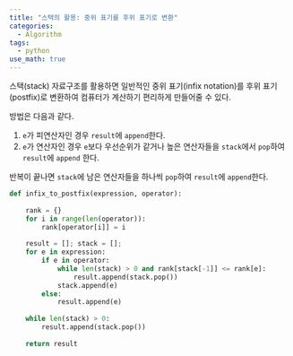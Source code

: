 ```yaml
---
title: "스택의 활용: 중위 표기를 후위 표기로 변환"
categories:
  - Algorithm
tags:
  - python
use_math: true
---
```


스택(stack) 자료구조를 활용하면 일반적인 중위 표기(infix notation)를 후위 표기(postfix)로 변환하여 컴퓨터가 계산하기 편리하게 만들어줄 수 있다.  

방법은 다음과 같다.  
1. `e`가 피연산자인  경우 `result`에 `append`한다.  
2. `e`가 연산자인 경우 `e`보다 우선순위가 같거나 높은  연산자들을 `stack`에서 `pop`하여 `result`에 `append` 한다.  

반복이 끝나면 `stack`에 남은 연산자들을 하나씩 `pop`하여 `result`에 `append`한다. 


```python
def infix_to_postfix(expression, operator):
    
    rank = {}
    for i in range(len(operator)):
        rank[operator[i]] = i
    
    result = []; stack = [];
    for e in expression:
        if e in operator:
            while len(stack) > 0 and rank[stack[-1]] <= rank[e]:
                result.append(stack.pop())
            stack.append(e)
        else:
            result.append(e)
    
    while len(stack) > 0:
        result.append(stack.pop())
        
    return result
```